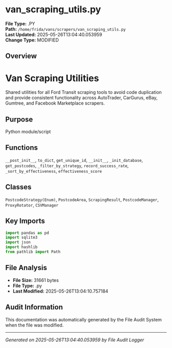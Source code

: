 # van_scraping_utils.py

**File Type:** .PY  
**Path:** `/home/frida/vans/scrapers/van_scraping_utils.py`  
**Last Updated:** 2025-05-26T13:04:40.053959  
**Change Type:** MODIFIED

## Overview

Van Scraping Utilities
======================

Shared utilities for all Ford Transit scraping tools to avoid code duplication
and provide consistent functionality across AutoTrader, CarGurus, eBay,
Gumtree, and Facebook Marketplace scrapers.

## Purpose

Python module/script

## Functions

`__post_init__`, `to_dict`, `get_unique_id`, `__init__`, `_init_database`, `get_postcodes`, `_filter_by_strategy`, `record_success_rate`, `_sort_by_effectiveness`, `effectiveness_score`

## Classes

`PostcodeStrategy(Enum)`, `PostcodeArea`, `ScrapingResult`, `PostcodeManager`, `ProxyRotator`, `CSVManager`

## Key Imports

```python
import pandas as pd
import sqlite3
import json
import hashlib
from pathlib import Path
```

## File Analysis

- **File Size:** 31661 bytes
- **File Type:** .py
- **Last Modified:** 2025-05-26T13:04:10.757184

## Audit Information

This documentation was automatically generated by the File Audit System when the file was modified.

---
*Generated on 2025-05-26T13:04:40.053959 by File Audit Logger*
